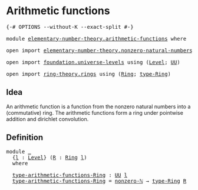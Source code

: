 # Arithmetic functions

<pre class="Agda"><a id="33" class="Symbol">{-#</a> <a id="37" class="Keyword">OPTIONS</a> <a id="45" class="Pragma">--without-K</a> <a id="57" class="Pragma">--exact-split</a> <a id="71" class="Symbol">#-}</a>

<a id="76" class="Keyword">module</a> <a id="83" href="elementary-number-theory.arithmetic-functions.html" class="Module">elementary-number-theory.arithmetic-functions</a> <a id="129" class="Keyword">where</a>

<a id="136" class="Keyword">open</a> <a id="141" class="Keyword">import</a> <a id="148" href="elementary-number-theory.nonzero-natural-numbers.html" class="Module">elementary-number-theory.nonzero-natural-numbers</a> <a id="197" class="Keyword">using</a> <a id="203" class="Symbol">(</a><a id="204" href="elementary-number-theory.nonzero-natural-numbers.html#710" class="Function">nonzero-ℕ</a><a id="213" class="Symbol">)</a>

<a id="216" class="Keyword">open</a> <a id="221" class="Keyword">import</a> <a id="228" href="foundation.universe-levels.html" class="Module">foundation.universe-levels</a> <a id="255" class="Keyword">using</a> <a id="261" class="Symbol">(</a><a id="262" href="Agda.Primitive.html#597" class="Postulate">Level</a><a id="267" class="Symbol">;</a> <a id="269" href="foundation-core.universe-levels.html#222" class="Primitive">UU</a><a id="271" class="Symbol">)</a>

<a id="274" class="Keyword">open</a> <a id="279" class="Keyword">import</a> <a id="286" href="ring-theory.rings.html" class="Module">ring-theory.rings</a> <a id="304" class="Keyword">using</a> <a id="310" class="Symbol">(</a><a id="311" href="ring-theory.rings.html#1734" class="Function">Ring</a><a id="315" class="Symbol">;</a> <a id="317" href="ring-theory.rings.html#2030" class="Function">type-Ring</a><a id="326" class="Symbol">)</a>
</pre>
## Idea

An arithmetic function is a function from the nonzero natural numbers into a (commutative) ring. The arithmetic functions form a ring under pointwise addition and dirichlet convolution.

## Definition

<pre class="Agda"><a id="552" class="Keyword">module</a> <a id="559" href="elementary-number-theory.arithmetic-functions.html#559" class="Module">_</a>
  <a id="563" class="Symbol">{</a><a id="564" href="elementary-number-theory.arithmetic-functions.html#564" class="Bound">l</a> <a id="566" class="Symbol">:</a> <a id="568" href="Agda.Primitive.html#597" class="Postulate">Level</a><a id="573" class="Symbol">}</a> <a id="575" class="Symbol">(</a><a id="576" href="elementary-number-theory.arithmetic-functions.html#576" class="Bound">R</a> <a id="578" class="Symbol">:</a> <a id="580" href="ring-theory.rings.html#1734" class="Function">Ring</a> <a id="585" href="elementary-number-theory.arithmetic-functions.html#564" class="Bound">l</a><a id="586" class="Symbol">)</a>
  <a id="590" class="Keyword">where</a>

  <a id="599" href="elementary-number-theory.arithmetic-functions.html#599" class="Function">type-arithmetic-functions-Ring</a> <a id="630" class="Symbol">:</a> <a id="632" href="foundation-core.universe-levels.html#222" class="Primitive">UU</a> <a id="635" href="elementary-number-theory.arithmetic-functions.html#564" class="Bound">l</a>
  <a id="639" href="elementary-number-theory.arithmetic-functions.html#599" class="Function">type-arithmetic-functions-Ring</a> <a id="670" class="Symbol">=</a> <a id="672" href="elementary-number-theory.nonzero-natural-numbers.html#710" class="Function">nonzero-ℕ</a> <a id="682" class="Symbol">→</a> <a id="684" href="ring-theory.rings.html#2030" class="Function">type-Ring</a> <a id="694" href="elementary-number-theory.arithmetic-functions.html#576" class="Bound">R</a>
</pre>